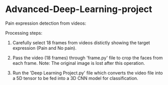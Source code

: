 # Advanced-Deep-Learning-project

Pain expression detection from videos:

Processing steps:

1) Carefully select 18 frames from videos distictly showing the target expression (Pain and No pain).

2) Pass the video (18 frames) through 'frame.py' file to crop the faces from each frame. Note: The original image is lost after this operation.

3) Run the 'Deep Learning Project.py' file which converts the video file into a 5D tensor to be fed into a 3D CNN model for classification.









